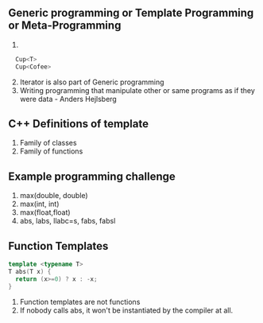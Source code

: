 ## Generic programming or Template Programming or Meta-Programming

1. 
```cpp
  Cup<T>
  Cup<Cofee>
```
2. Iterator is also part of Generic programming
3. Writing programming that manipulate other or same programs as if they were data - Anders Hejlsberg

## C++ Definitions of template
1. Family of classes
2. Family of functions

## Example programming challenge
1. max(double, double)
2. max(int, int)
3. max(float,float)
4. abs, labs, llabc=s, fabs, fabsl

## Function Templates
```cpp
template <typename T>
T abs(T x) {
  return (x>=0) ? x : -x;
}
```
1. Function templates are not functions
2. If nobody calls abs<int>, it won't be instantiated by the compiler at all.   
